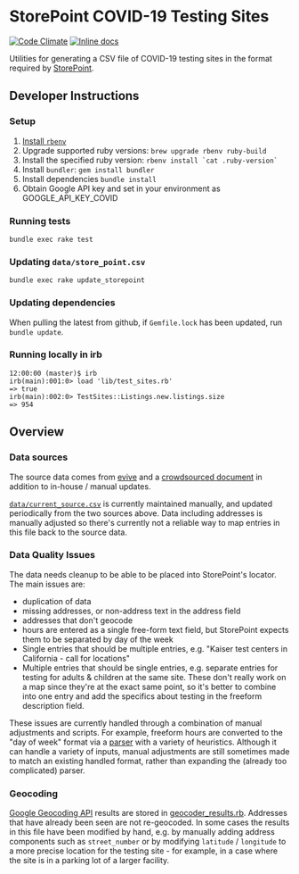 # StorePoint COVID-19 Testing Sites

[![Code Climate](https://codeclimate.com/github/Spark-Bio/covid-storepoint.png)](https://codeclimate.com/github/Spark-Bio/covid-storepoint)
[![Inline docs](http://inch-ci.org/github/Spark-Bio/covid-storepoint.svg?branch=master)](http://inch-ci.org/github/Spark-Bio/covid-storepoint)

Utilities for generating a CSV file of COVID-19 testing sites in the format required by [StorePoint](https://storepoint.co/dashboard/help).

## Developer Instructions

### Setup

1. [Install `rbenv`](https://github.com/rbenv/rbenv#installation)
2. Upgrade supported ruby versions: `brew upgrade rbenv ruby-build`
3. Install the specified ruby version: ``rbenv install `cat .ruby-version` ``
4. Install `bundler`: `gem install bundler`
5. Install dependencies `bundle install`
6. Obtain Google API key and set in your environment as GOOGLE_API_KEY_COVID

### Running tests

`bundle exec rake test`

### Updating `data/store_point.csv`

`bundle exec rake update_storepoint`

### Updating dependencies

When pulling the latest from github, if `Gemfile.lock` has been updated, run `bundle update`.

### Running locally in irb

```
12:00:00 (master)$ irb
irb(main):001:0> load 'lib/test_sites.rb'
=> true
irb(main):002:0> TestSites::Listings.new.listings.size
=> 954
```

## Overview

### Data sources

The source data comes from [evive](https://www.evive.care/) and a [crowdsourced document](https://docs.google.com/spreadsheets/d/1svnaZ2UG_ryFr8jjqVx7ZVZksBue4EQUJ4dolMDJx70/edit#gid=0) in addition to in-house / manual updates.

[`data/current_source.csv`](data/current_source.csv) is currently maintained manually, and updated periodically from the two sources above. Data including addresses is manually adjusted so there's currently not a reliable way to map entries in this file back to the source data.

### Data Quality Issues

The data needs cleanup to be able to be placed into StorePoint's locator. The main issues are:

* duplication of data
* missing addresses, or non-address text in the address field
* addresses that don't geocode
* hours are entered as a single free-form text field, but StorePoint expects them to be separated by day of the week
* Single entries that should be multiple entries, e.g. "Kaiser test centers in California - call for locations"
* Multiple entries that should be single entries, e.g. separate entries for testing for adults & children at the same site. These don't really work on a map since they're at the exact same point, so it's better to combine into one entry and add the specifics about testing in the freeform description field.

These issues are currently handled through a combination of manual adjustments and scripts. For example, freeform hours are converted to the "day of week" format via a [parser](lib/test_sites/hour_parser.rb) with a variety of heuristics. Although it can handle a variety of inputs, manual adjustments are still sometimes made to match an existing handled format, rather than expanding the (already too complicated) parser.

### Geocoding

[Google Geocoding API](https://developers.google.com/maps/documentation/geocoding/start) results are stored in [geocoder_results.rb](lib/test_sites/geocoder_results.rb). Addresses that have already been seen are not re-geocoded. In some cases the results in this file have been modified by hand, e.g. by manually adding address components such as `street_number` or by modifying `latitude` / `longitude` to a more precise location for the testing site - for example, in a case where the site is in a parking lot of a larger facility.
